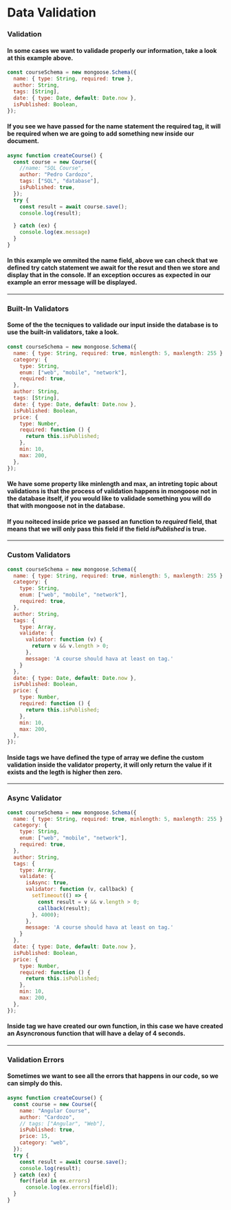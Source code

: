 # Data Validation

### Validation

#### In some cases we want to validade properly our information, take a look at this example above.

```javascript
const courseSchema = new mongoose.Schema({
  name: { type: String, required: true },
  author: String,
  tags: [String],
  date: { type: Date, default: Date.now },
  isPublished: Boolean,
});
```

#### If you see we have passed for the name statement the required tag, it will be required when we are going to add something new inside our document.

```javascript
async function createCourse() {
  const course = new Course({
    //name: "SQL Course",
    author: "Pedro Cardozo",
    tags: ["SQL", "database"],
    isPublished: true,
  });
  try {
    const result = await course.save();
    console.log(result);
    
  } catch (ex) {
    console.log(ex.message)
  }
}
```

#### In this example we ommited the name field, above we can check that we defined try catch statement we await for the resut and then we store and display that in the console. If an exception occures as expected in our example an error message will be displayed.


----

### Built-In Validators

#### Some of the the tecniques to validade our input inside the database is to use the built-in validators, take a look.

```javascript
const courseSchema = new mongoose.Schema({
  name: { type: String, required: true, minlength: 5, maxlength: 255 },
  category: {
    type: String,
    enum: ["web", "mobile", "network"],
    required: true,
  },
  author: String,
  tags: [String],
  date: { type: Date, default: Date.now },
  isPublished: Boolean,
  price: {
    type: Number,
    required: function () {
      return this.isPublished;
    },
    min: 10,
    max: 200,
  },
});
```

#### We have some property like minlength and max, an intreting topic about validations is that the process of validation happens in mongoose not in the database itself, if you would like to validade something you will do that with mongoose not in the database.


#### If you noiteced inside price we passed an function to *required* field, that means that we will only pass this field if the field *isPublished* is true.

----

### Custom Validators

```javascript
const courseSchema = new mongoose.Schema({
  name: { type: String, required: true, minlength: 5, maxlength: 255 },
  category: {
    type: String,
    enum: ["web", "mobile", "network"],
    required: true,
  },
  author: String,
  tags: {
    type: Array,
    validate: {
      validator: function (v) {
        return v && v.length > 0;
      },
      message: 'A course should hava at least on tag.'
    }
  },
  date: { type: Date, default: Date.now },
  isPublished: Boolean,
  price: {
    type: Number,
    required: function () {
      return this.isPublished;
    },
    min: 10,
    max: 200,
  },
});
```

#### Inside tags we have defined the type of array we define the custom validation inside the validator property, it will only return the value if it exists and the legth is higher then zero.

----

### Async Validator

```javascript
const courseSchema = new mongoose.Schema({
  name: { type: String, required: true, minlength: 5, maxlength: 255 },
  category: {
    type: String,
    enum: ["web", "mobile", "network"],
    required: true,
  },
  author: String,
  tags: {
    type: Array,
    validate: {
      isAsync: true,
      validator: function (v, callback) {
        setTimeout(() => {
          const result = v && v.length > 0;
          callback(result);
        }, 4000);
      },
      message: 'A course should hava at least on tag.'
    }
  },
  date: { type: Date, default: Date.now },
  isPublished: Boolean,
  price: {
    type: Number,
    required: function () {
      return this.isPublished;
    },
    min: 10,
    max: 200,
  },
});
```

#### Inside tag we have created our own function, in this case we have created an Asyncronous function that will have a delay of 4 seconds.

----

### Validation Errors

#### Sometimes we want to see all the errors that happens in our code, so we can simply do this.

```javascript
async function createCourse() {
  const course = new Course({
    name: "Angular Course",
    author: "Cardozo",
    // tags: ["Angular", "Web"],
    isPublished: true,
    price: 15,
    category: "web",
  });
  try {
    const result = await course.save();
    console.log(result);
  } catch (ex) {
    for(field in ex.errors)
      console.log(ex.errors[field]);
  }
}
```